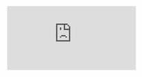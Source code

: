 ![RFID 3D Model](https://github.com/MaxPacheco02/EduMakers/blob/main/EduMakers_RFID/CAD/Assembly/3D%20Model.STL)
